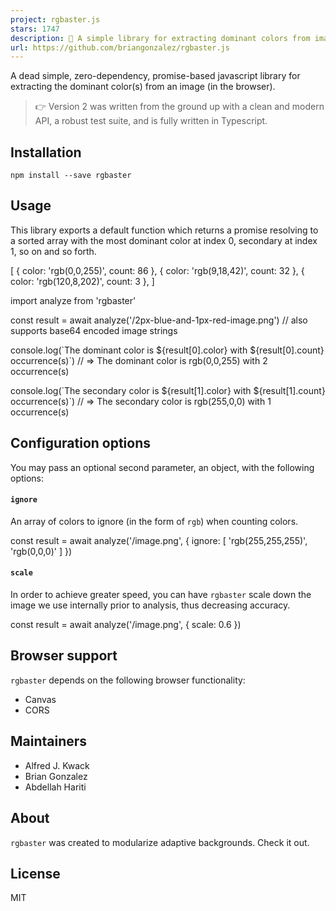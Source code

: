 ```yaml
---
project: rgbaster.js
stars: 1747
description: 🎨 A simple library for extracting dominant colors from images.
url: https://github.com/briangonzalez/rgbaster.js
---
```


A dead simple, zero-dependency, promise-based javascript library for extracting the dominant color(s) from an image (in the browser).

> 👉 Version 2 was written from the ground up with a clean and modern API, a robust test suite, and is fully written in Typescript.

Installation
------------

```
npm install --save rgbaster
```

Usage
-----

This library exports a default function which returns a promise resolving to a sorted array with the most dominant color at index 0, secondary at index 1, so on and so forth.

\[
  { color: 'rgb(0,0,255)', count: 86  },
  { color: 'rgb(9,18,42)', count: 32  },
  { color: 'rgb(120,8,202)', count: 3  },
\]

import analyze from 'rgbaster'

const result \= await analyze('/2px-blue-and-1px-red-image.png') // also supports base64 encoded image strings

console.log(\`The dominant color is ${result\[0\].color} with ${result\[0\].count} occurrence(s)\`)
// => The  dominant color is rgb(0,0,255) with 2 occurrence(s)

console.log(\`The secondary color is ${result\[1\].color} with ${result\[1\].count} occurrence(s)\`)
// => The  secondary color is rgb(255,0,0) with 1 occurrence(s)

Configuration options
---------------------

You may pass an optional second parameter, an object, with the following options:

#### `ignore`

An array of colors to ignore (in the form of `rgb`) when counting colors.

const result \= await analyze('/image.png', { ignore: \[ 'rgb(255,255,255)', 'rgb(0,0,0)' \] })

#### `scale`

In order to achieve greater speed, you can have `rgbaster` scale down the image we use internally prior to analysis, thus decreasing accuracy.

const result \= await analyze('/image.png', { scale: 0.6 })

Browser support
---------------

`rgbaster` depends on the following browser functionality:

-   Canvas
-   CORS

Maintainers
-----------

-   Alfred J. Kwack
-   Brian Gonzalez
-   Abdellah Hariti

About
-----

`rgbaster` was created to modularize adaptive backgrounds. Check it out.

License
-------

MIT
